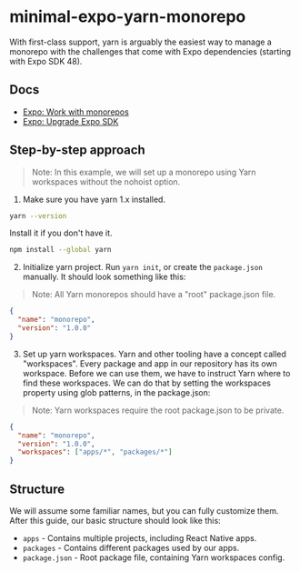 # minimal-expo-yarn-monorepo

With first-class support, yarn is arguably the easiest way to manage a monorepo with the challenges that come with Expo dependencies (starting with Expo SDK 48).

## Docs

- [Expo: Work with monorepos](https://docs.expo.dev/guides/monorepos)
- [Expo: Upgrade Expo SDK](https://docs.expo.dev/workflow/upgrading-expo-sdk-walkthrough)

## Step-by-step approach

> Note: In this example, we will set up a monorepo using Yarn workspaces without the nohoist option.

1. Make sure you have yarn 1.x installed.

```bash
yarn --version
```

Install it if you don't have it.

```bash
npm install --global yarn
```

2. Initialize yarn project. Run `yarn init`, or create the `package.json` manually. It should look something like this:

> Note: All Yarn monorepos should have a "root" package.json file.

```json
{
  "name": "monorepo",
  "version": "1.0.0"
}
```

3. Set up yarn workspaces. Yarn and other tooling have a concept called "workspaces". Every package and app in our repository has its own workspace. Before we can use them, we have to instruct Yarn where to find these workspaces. We can do that by setting the workspaces property using glob patterns, in the package.json:

> Note: Yarn workspaces require the root package.json to be private.

```json
{
  "name": "monorepo",
  "version": "1.0.0",
  "workspaces": ["apps/*", "packages/*"]
}
```

## Structure

We will assume some familiar names, but you can fully customize them. After this guide, our basic structure should look like this:

- `apps` - Contains multiple projects, including React Native apps.
- `packages` - Contains different packages used by our apps.
- `package.json` - Root package file, containing Yarn workspaces config.
